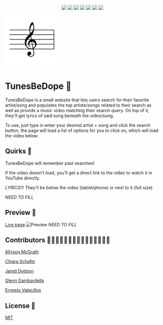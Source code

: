 <p align="center">
    <img src="https://img.shields.io/badge/HTML5-orange" />    
    <img src="https://img.shields.io/badge/Javascript-yellow" />
    <img src="https://img.shields.io/badge/CSS-blue"  />
    <img src="https://img.shields.io/badge/jQuery-purple"  />
    <img src="https://img.shields.io/badge/Milligram-brightgreen"/>
    <img src="https://img.shields.io/badge/YouTube%20API-red" />
    <img src="https://img.shields.io/badge/Musixmatch%20Lyrics%20API-violet" />
</p>

![Logo](./assets/images/g-clef-logo.png)

# TunesBeDope 🎼

TunesBeDope is a small website that lets users search for their favorite artist/song and populates the top artists/songs related to their search as well as provide a music video matching their search query. On top of it, they'll get lyrics of said song beneath the video/song.

To use, just type in enter your desired artist + song and click the search button, the page will load a list of options for you to click on, which will load the video below.

## Quirks 🎯

TunesBeDope will remember past searches!

If the video doesn't load, you'll get a direct link to the video to watch it in YouTube directly.

LYRICS!!! They'll be below the video (tablet/phone) or next to it (full size)

_NEED TO FILL_

## Preview 👀

[Live page](https://evalecillos.github.io/T-B-D/)
![Preview](./assets/images/preview.png) _NEED TO FILL_

## Contributors 🙋🏻‍♂️🙋🏻‍♀️🙋🏼‍♀️🙋🏼‍♂️🙋🏽‍♂️

[Allyson McGrath](https://github.com/AllysonMcGrath)

[Chiara Schafer](https://github.com/ChiaraNS)

[Jared Dodson](https://github.com/jareddodson)

[Glenn Gambardella](https://github.com/ggamb)

[Ernesto Valecillos](https://github.com/evalecillos)

## License 📓

[MIT](https://choosealicense.com/licenses/mit/)

